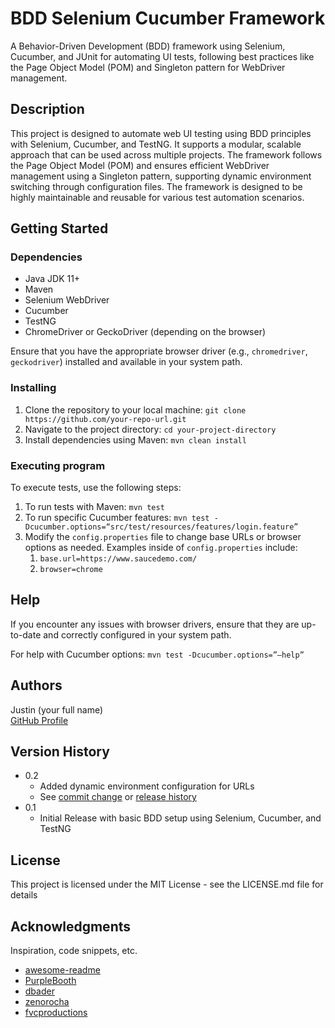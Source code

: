 # BDD Selenium Cucumber Framework

A Behavior-Driven Development (BDD) framework using Selenium, Cucumber, and JUnit for automating UI tests, following best practices like the Page Object Model (POM) and Singleton pattern for WebDriver management.

## Description

This project is designed to automate web UI testing using BDD principles with Selenium, Cucumber, and TestNG. It supports a modular, scalable approach that can be used across multiple projects. The framework follows the Page Object Model (POM) and ensures efficient WebDriver management using a Singleton pattern, supporting dynamic environment switching through configuration files. The framework is designed to be highly maintainable and reusable for various test automation scenarios.

## Getting Started

### Dependencies

* Java JDK 11+
* Maven
* Selenium WebDriver
* Cucumber
* TestNG
* ChromeDriver or GeckoDriver (depending on the browser)

Ensure that you have the appropriate browser driver (e.g., `chromedriver`, `geckodriver`) installed and available in your system path.

### Installing

1. Clone the repository to your local machine: `git clone https://github.com/your-repo-url.git`
2. Navigate to the project directory: `cd your-project-directory`
3. Install dependencies using Maven: `mvn clean install`

### Executing program

To execute tests, use the following steps:

1. To run tests with Maven: `mvn test`
2. To run specific Cucumber features: `mvn test -Dcucumber.options=“src/test/resources/features/login.feature”`
3. Modify the `config.properties` file to change base URLs or browser options as needed. 
Examples inside of `config.properties` include: 
   1. `base.url=https://www.saucedemo.com/`
   2. `browser=chrome`

## Help

If you encounter any issues with browser drivers, ensure that they are up-to-date and correctly configured in your system path.

For help with Cucumber options: `mvn test -Dcucumber.options=”–help”`

## Authors

Justin (your full name)  
[GitHub Profile](https://github.com/your-username)

## Version History

* 0.2
    * Added dynamic environment configuration for URLs
    * See [commit change]() or [release history]()
* 0.1
    * Initial Release with basic BDD setup using Selenium, Cucumber, and TestNG

## License

This project is licensed under the MIT License - see the LICENSE.md file for details

## Acknowledgments

Inspiration, code snippets, etc.
* [awesome-readme](https://github.com/matiassingers/awesome-readme)
* [PurpleBooth](https://gist.github.com/PurpleBooth/109311bb0361f32d87a2)
* [dbader](https://github.com/dbader/readme-template)
* [zenorocha](https://gist.github.com/zenorocha/4526327)
* [fvcproductions](https://gist.github.com/fvcproductions/1bfc2d4aecb01a834b46)